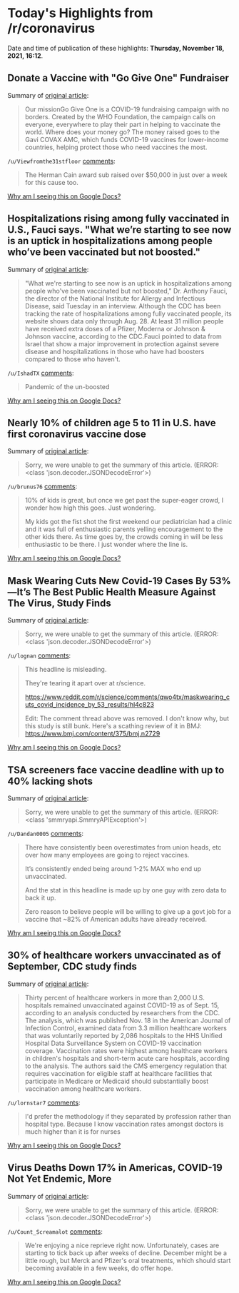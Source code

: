# Today's Highlights from /r/coronavirus

Date and time of publication of these highlights: **Thursday, November 18, 2021, 16:12**.

## Donate a Vaccine with "Go Give One" Fundraiser

Summary of [original article](https://gogiveone.org/):

> Our missionGo Give One is a COVID-19 fundraising campaign with no borders. Created by the WHO Foundation, the campaign calls on everyone, everywhere to play their part in helping to vaccinate the world. Where does your money go? The money raised goes to the Gavi COVAX AMC, which funds COVID-19 vaccines for lower-income countries, helping protect those who need vaccines the most.

`/u/Viewfromthe31stfloor` [comments](https://www.reddit.com/r/Coronavirus/comments/qk01os/donate_a_vaccine_with_go_give_one_fundraiser/):

> The Herman Cain award sub raised over $50,000 in just over a week for this cause too.

[Why am I seeing this on Google Docs?](https://docs.google.com/document/d/1Dc6We63vOXIZsc0op-Bt4abqkYjXzOigalQqFxmvvbM/edit?usp=sharing)

## Hospitalizations rising among fully vaccinated in U.S., Fauci says. "What we’re starting to see now is an uptick in hospitalizations among people who’ve been vaccinated but not boosted."

Summary of [original article](https://www.nbcnews.com/health/health-news/hospitalizations-rising-fully-vaccinated-us-fauci-says-rcna5907):

> "What we're starting to see now is an uptick in hospitalizations among people who've been vaccinated but not boosted," Dr. Anthony Fauci, the director of the National Institute for Allergy and Infectious Disease, said Tuesday in an interview. Although the CDC has been tracking the rate of hospitalizations among fully vaccinated people, its website shows data only through Aug. 28. At least 31 million people have received extra doses of a Pfizer, Moderna or Johnson & Johnson vaccine, according to the CDC.Fauci pointed to data from Israel that show a major improvement in protection against severe disease and hospitalizations in those who have had boosters compared to those who haven't.

`/u/IshadTX` [comments](https://www.reddit.com/r/Coronavirus/comments/qwpr2r/hospitalizations_rising_among_fully_vaccinated_in/):

> Pandemic of the un-boosted

[Why am I seeing this on Google Docs?](https://docs.google.com/document/d/1Dc6We63vOXIZsc0op-Bt4abqkYjXzOigalQqFxmvvbM/edit?usp=sharing)

## Nearly 10% of children age 5 to 11 in U.S. have first coronavirus vaccine dose

Summary of [original article](https://www.washingtonpost.com/health/2021/11/18/covid-vaccine-kids-first-dose/):

> Sorry, we were unable to get the summary of this article. (ERROR: <class 'json.decoder.JSONDecodeError'>)

`/u/brunus76` [comments](https://www.reddit.com/r/Coronavirus/comments/qwnuag/nearly_10_of_children_age_5_to_11_in_us_have/):

> 10% of kids is great, but once we get past the super-eager crowd, I wonder how high this goes. Just wondering. 
> 
> My kids got the fist shot the first weekend our pediatrician had a clinic and it was full of enthusiastic parents yelling encouragement to the other kids there. As time goes by, the crowds coming in will be less enthusiastic to be there. I just wonder where the line is.

[Why am I seeing this on Google Docs?](https://docs.google.com/document/d/1Dc6We63vOXIZsc0op-Bt4abqkYjXzOigalQqFxmvvbM/edit?usp=sharing)

## Mask Wearing Cuts New Covid-19 Cases By 53%—It’s The Best Public Health Measure Against The Virus, Study Finds

Summary of [original article](https://www.forbes.com/sites/roberthart/2021/11/18/mask-wearing-cuts-new-covid-19-cases-by-53-its-the-best-public-health-measure-against-the-virus-study-finds/?sh=1771605b12ab):

> Sorry, we were unable to get the summary of this article. (ERROR: <class 'json.decoder.JSONDecodeError'>)

`/u/lognan` [comments](https://www.reddit.com/r/Coronavirus/comments/qwrht2/mask_wearing_cuts_new_covid19_cases_by_53its_the/):

> This headline is misleading.
> 
> They're tearing it apart over at r/science.
> 
> https://www.reddit.com/r/science/comments/qwo4tx/maskwearing_cuts_covid_incidence_by_53_results/hl4c823
> 
> Edit: The comment thread above was removed. I don't know why, but this study is still bunk. Here's a scathing review of it in BMJ: https://www.bmj.com/content/375/bmj.n2729

[Why am I seeing this on Google Docs?](https://docs.google.com/document/d/1Dc6We63vOXIZsc0op-Bt4abqkYjXzOigalQqFxmvvbM/edit?usp=sharing)

## TSA screeners face vaccine deadline with up to 40% lacking shots

Summary of [original article](https://www.staradvertiser.com/2021/11/17/breaking-news/tsa-screeners-face-vaccine-deadline-with-up-to-40-lacking-shots/):

> Sorry, we were unable to get the summary of this article. (ERROR: <class 'smmryapi.SmmryAPIException'>)

`/u/Dandan0005` [comments](https://www.reddit.com/r/Coronavirus/comments/qwy57e/tsa_screeners_face_vaccine_deadline_with_up_to_40/):

> There have consistently been overestimates from union heads, etc over how many employees are going to reject vaccines.
> 
> It’s consistently ended being around 1-2% MAX who end up unvaccinated. 
> 
> And the stat in this headline is made up by one guy with zero data to back it up. 
> 
> Zero reason to believe people will be willing to give up a govt job for a vaccine that ~82% of American adults have already received.

[Why am I seeing this on Google Docs?](https://docs.google.com/document/d/1Dc6We63vOXIZsc0op-Bt4abqkYjXzOigalQqFxmvvbM/edit?usp=sharing)

## 30% of healthcare workers unvaccinated as of September, CDC study finds

Summary of [original article](https://www.beckershospitalreview.com/workforce/30-of-healthcare-workers-remain-unvaccinated-cdc-study-finds.html?origin=BHRE&utm_source=BHRE&utm_medium=email&utm_content=newsletter&oly_enc_id=3125D2636290F2X):

> Thirty percent of healthcare workers in more than 2,000 U.S. hospitals remained unvaccinated against COVID-19 as of Sept. 15, according to an analysis conducted by researchers from the CDC. The analysis, which was published Nov. 18 in the American Journal of Infection Control, examined data from 3.3 million healthcare workers that was voluntarily reported by 2,086 hospitals to the HHS Unified Hospital Data Surveillance System on COVID-19 vaccination coverage. Vaccination rates were highest among healthcare workers in children's hospitals and short-term acute care hospitals, according to the analysis. The authors said the CMS emergency regulation that requires vaccination for eligible staff at healthcare facilities that participate in Medicare or Medicaid should substantially boost vaccination among healthcare workers.

`/u/lornstar7` [comments](https://www.reddit.com/r/Coronavirus/comments/qwvfr5/30_of_healthcare_workers_unvaccinated_as_of/):

> I'd prefer the methodology if they separated by profession rather than hospital type. Because I know vaccination rates amongst doctors is much higher than it is for nurses

[Why am I seeing this on Google Docs?](https://docs.google.com/document/d/1Dc6We63vOXIZsc0op-Bt4abqkYjXzOigalQqFxmvvbM/edit?usp=sharing)

## Virus Deaths Down 17% in Americas, COVID-19 Not Yet Endemic, More

Summary of [original article](https://www.thestkittsnevisobserver.com/virus-deaths-down-17-in-americas-covid-19-not-yet-endemic-more/):

> Sorry, we were unable to get the summary of this article. (ERROR: <class 'json.decoder.JSONDecodeError'>)

`/u/Count_Screamalot` [comments](https://www.reddit.com/r/Coronavirus/comments/qwx0b6/virus_deaths_down_17_in_americas_covid19_not_yet/):

> We're enjoying a nice reprieve right now. Unfortunately, cases are starting to tick back up after weeks of decline. December might be a little rough, but Merck and Pfizer's oral treatments, which should start becoming available in a few weeks, do offer hope.

[Why am I seeing this on Google Docs?](https://docs.google.com/document/d/1Dc6We63vOXIZsc0op-Bt4abqkYjXzOigalQqFxmvvbM/edit?usp=sharing)

